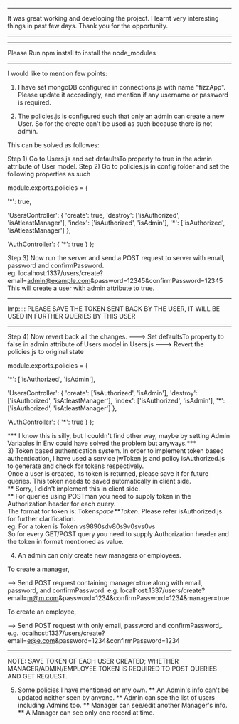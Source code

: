 *************************
It was great working and developing the project. I learnt very interesting things in past few days.
Thank you for the opportunity.
*************************

*************************
Please Run npm install to install the node_modules
*************************

I would like to mention few points:
1) I have set mongoDB configured in connections.js with name "fizzApp". Please update it accordingly, and mention if any username or password is required.

2) The policies.js is configured such that only an admin can create a new User.
So for the create can't be used as such because there is not admin.

This can be solved as followes:

Step 1) Go to Users.js and set defaultsTo property to true in the admin attribute of User model.
Step 2) Go to policies.js in config folder and set the following properties as such

module.exports.policies = {

'*': true,

  'UsersController': {
    'create': true,
    'destroy': ['isAuthorized', 'isAtleastManager'],
    'index': ['isAuthorized', 'isAdmin'],
    '*': ['isAuthorized', 'isAtleastManager']
  },

  'AuthController': {
    '*': true
  }
};

Step 3) Now run the server and send a POST request to server with email, password and confirmPassword.
<br />
eg. localhost:1337/users/create?email=admin@example.com&password=12345&confirmPassword=12345
<br />
This will create a user with admin attribute to true.
<br />
******
Imp::::
PLEASE SAVE THE TOKEN SENT BACK BY THE USER, IT WILL BE USED IN FURTHER QUERIES BY THIS USER
*******

Step 4)
Now revert back all the changes.
---> Set defaultsTo property to false in admin attribute of Users model in Users.js
---> Revert the policies.js to original state

module.exports.policies = {

  '*': ['isAuthorized', 'isAdmin'],

  'UsersController': {
    'create': ['isAuthorized', 'isAdmin'],
    'destroy': ['isAuthorized', 'isAtleastManager'],
    'index': ['isAuthorized', 'isAdmin'],
    '*': ['isAuthorized', 'isAtleastManager']
  },

  'AuthController': {
    '*': true
  } 
};

*** I know this is silly, but I couldn't find other way, maybe by setting Admin Variables in Env could have solved the problem but anyways.***
<br />
3) Token based authentication system.
In order to implement token based authentication, I have used a service jwToken.js and policy isAuthorized.js to generate and check for tokens respectively.
<br />
Once a user is created, its token is returned, please save it for future queries. This token needs to saved automatically in client side. 
<br />
** Sorry, I didn't implement this in client side.
<br />
** For queries using POSTman you need to supply token in the Authorization header for each query.
<br />
The format for token is: Token*space**Token*. Please refer isAuthorized.js for further clarification.<br />
eg. For a token is Token vs9890sdv80s9v0svs0vs
<br />
So for every GET/POST query you need to supply Authorization header and the token in format mentioned as value.


4) An admin can only create new managers or employees.

To create a manager, 

--> Send POST request containing manager=true along with email, password, and confirmPassword.
	e.g. localhost:1337/users/create?email=m@m.com&password=1234&confirmPassword=1234&manager=true

To create an employee,

--> Send POST request with only email, password and confirmPassword,.
	e.g. localhost:1337/users/create?email=e@e.com&password=1234&confirmPassword=1234

****
NOTE: SAVE TOKEN OF EACH USER CREATED; WHETHER MANAGER/ADMIN/EMPLOYEE
		TOKEN IS REQUIRED TO POST QUERIES AND GET REQUEST.

5) Some policies I have mentioned on my own.
** An Admin's info can't be updated neither seen by anyone.
** Admin can see the list of users including Admins too.
** Manager can see/edit another Manager's info.
** A Manager can see only one record at time.
